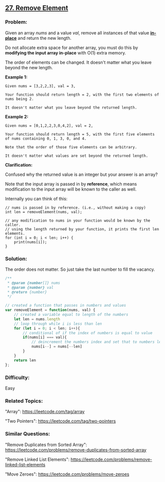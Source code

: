 


## [27. Remove Element](https://leetcode.com/problems/remove-element/description/)

### Problem:

Given an array *nums* and a value *val*, remove all instances of that value [**in-place**](https://en.wikipedia.org/wiki/In-place_algorithm) and return the new length.

Do not allocate extra space for another array, you must do this by **modifying the input array in-place** with O(1) extra memory.

The order of elements can be changed. It doesn't matter what you leave beyond the new length.

**Example 1:**

```
Given nums = [3,2,2,3], val = 3,

Your function should return length = 2, with the first two elements of nums being 2.

It doesn't matter what you leave beyond the returned length.
```

**Example 2:**

```
Given nums = [0,1,2,2,3,0,4,2], val = 2,

Your function should return length = 5, with the first five elements of nums containing 0, 1, 3, 0, and 4.

Note that the order of those five elements can be arbitrary.

It doesn't matter what values are set beyond the returned length.
```

**Clarification:**

Confused why the returned value is an integer but your answer is an array?

Note that the input array is passed in by **reference**, which means modification to the input array will be known to the caller as well.

Internally you can think of this:

```
// nums is passed in by reference. (i.e., without making a copy)
int len = removeElement(nums, val);

// any modification to nums in your function would be known by the caller.
// using the length returned by your function, it prints the first len elements.
for (int i = 0; i < len; i++) {
    print(nums[i]);
}
```

### Solution:

The order does not matter. So just take the last number to fill the vacancy.

```javascript
/**
 * @param {number[]} nums
 * @param {number} val
 * @return {number}
 */

// created a function that passes in numbers and values
var removeElement = function(nums, val) {
    // created a variable equal to length of the numbers
    let len = nums.length
    // loop through while i is less than len
    for (let i = 0; i < len; i++){
        // conditional of if the index of numbers is equal to value
        if(nums[i] === val){
            // deincrement the numbers index and set that to numbers len 
            nums[i--] = nums[--len]
        }
    }
    return len
};
```

### Difficulty: 

Easy

### Related Topics:
  
"Array": https://leetcode.com/tag/array

"Two Pointers": https://leetcode.com/tag/two-pointers

### Similar Questions:
  
"Remove Duplicates from Sorted Array": https://leetcode.com/problems/remove-duplicates-from-sorted-array
  
"Remove Linked List Elements": https://leetcode.com/problems/remove-linked-list-elements
  
"Move Zeroes": https://leetcode.com/problems/move-zeroes

